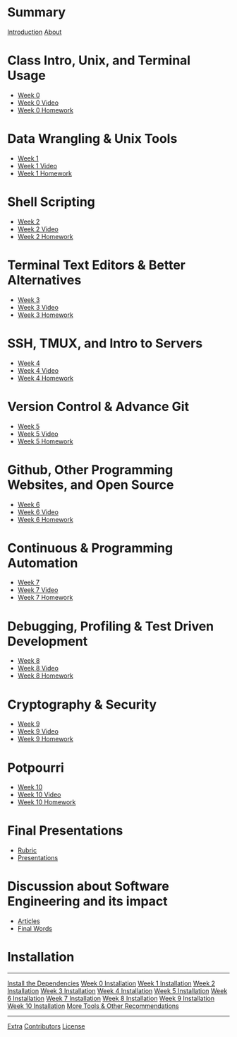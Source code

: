 # Summary

[Introduction](README.md)
[About](about.md)

# Class Intro, Unix, and Terminal Usage
- [Week 0]()
- [Week 0 Video]()
- [Week 0 Homework]()

# Data Wrangling & Unix Tools
- [Week 1]()
- [Week 1 Video]()
- [Week 1 Homework]()

# Shell Scripting
- [Week 2]()
- [Week 2 Video]()
- [Week 2 Homework]()

# Terminal Text Editors & Better Alternatives
- [Week 3]()
- [Week 3 Video]()
- [Week 3 Homework]()

# SSH, TMUX, and Intro to Servers
- [Week 4]()
- [Week 4 Video]()
- [Week 4 Homework]()

# Version Control & Advance Git
- [Week 5]()
- [Week 5 Video]()
- [Week 5 Homework]()

# Github, Other Programming Websites, and Open Source
- [Week 6]()
- [Week 6 Video]()
- [Week 6 Homework]()

# Continuous & Programming Automation
- [Week 7]()
- [Week 7 Video]()
- [Week 7 Homework]()

# Debugging, Profiling & Test Driven Development
- [Week 8]()
- [Week 8 Video]()
- [Week 8 Homework]()

# Cryptography & Security
- [Week 9]()
- [Week 9 Video]()
- [Week 9 Homework]()

# Potpourri
- [Week 10]()
- [Week 10 Video]()
- [Week 10 Homework]()

# Final Presentations
- [Rubric]()
- [Presentations]()

# Discussion about Software Engineering and its impact
- [Articles]()
- [Final Words]()


# Installation
-----------
[Install the Dependencies](installation/README.md)
[Week 0 Installation]()
[Week 1 Installation]()
[Week 2 Installation]()
[Week 3 Installation]()
[Week 4 Installation]()
[Week 5 Installation]()
[Week 6 Installation]()
[Week 7 Installation]()
[Week 8 Installation]()
[Week 9 Installation]()
[Week 10 Installation]()
[More Tools & Other Recommendations]()

-----------
[Extra]()
[Contributors](misc/contributors.md)
[License](license.md)
